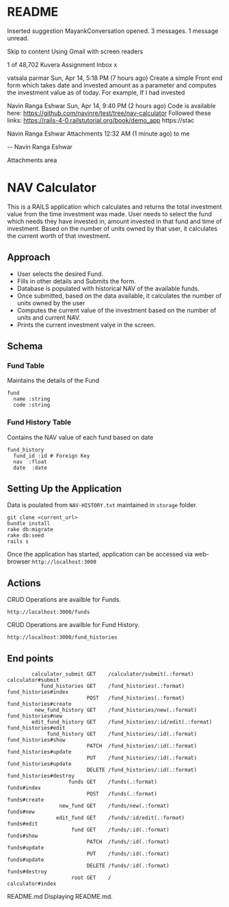 # README


Inserted suggestion MayankConversation opened. 3 messages. 1 message unread.

Skip to content
Using Gmail with screen readers

1 of 48,702
Kuvera Assignment
Inbox
x

vatsala parmar
Sun, Apr 14, 5:18 PM (7 hours ago)
Create a simple Front end form which takes date and invested amount as a parameter and computes the investment value as of today. For example, If I had invested

Navin Ranga Eshwar
Sun, Apr 14, 9:40 PM (2 hours ago)
Code is available here: https://github.com/navinre/test/tree/nav-calculator Followed these links: https://rails-4-0.railstutorial.org/book/demo_app https://stac

Navin Ranga Eshwar
Attachments
12:32 AM (1 minute ago)
to me


-- 
Navin Ranga Eshwar


Attachments area

# NAV Calculator

This is a RAILS application which calculates and returns the total investment value from the time investment was made. User needs to select the fund which needs they have invested in, amount invested in that fund and time of investment. Based on the number of units owned by that user, it calculates the current worth of that investment.

## Approach

* User selects the desired Fund.
* Fills in other details and Submits the form.
* Database is populated with historical NAV of the available funds.
* Once submitted, based on the data available, it calculates the number of units owned by the user
* Computes the current value of the investment based on the number of units and current NAV.
* Prints the current investment valye in the screen.

## Schema

### Fund Table

Maintains the details of the Fund

```
fund
  name :string
  code :string  
```

### Fund History Table

Contains the NAV value of each fund based on date

```
fund_history
  fund_id :id # Foreign Key
  nav  :float  
  date  :date   
```

## Setting Up the Application

Data is poulated from `NAV-HISTORY.txt` maintained in `storage` folder.

```
git clone <current_url>
bundle install
rake db:migrate
rake db:seed
rails s

```

Once the application has started, application can be accessed via web-browser `http://localhost:3000`

## Actions

CRUD Operations are availble for Funds.

```
http://localhost:3000/funds
```

CRUD Operations are availble for Fund History.
```
http://localhost:3000/fund_histories
```

## End points

```
        calculator_submit GET    /calculator/submit(.:format)                                                             calculator#submit
           fund_histories GET    /fund_histories(.:format)                                                                fund_histories#index
                          POST   /fund_histories(.:format)                                                                fund_histories#create
         new_fund_history GET    /fund_histories/new(.:format)                                                            fund_histories#new
        edit_fund_history GET    /fund_histories/:id/edit(.:format)                                                       fund_histories#edit
             fund_history GET    /fund_histories/:id(.:format)                                                            fund_histories#show
                          PATCH  /fund_histories/:id(.:format)                                                            fund_histories#update
                          PUT    /fund_histories/:id(.:format)                                                            fund_histories#update
                          DELETE /fund_histories/:id(.:format)                                                            fund_histories#destroy
                    funds GET    /funds(.:format)                                                                         funds#index
                          POST   /funds(.:format)                                                                         funds#create
                 new_fund GET    /funds/new(.:format)                                                                     funds#new
                edit_fund GET    /funds/:id/edit(.:format)                                                                funds#edit
                     fund GET    /funds/:id(.:format)                                                                     funds#show
                          PATCH  /funds/:id(.:format)                                                                     funds#update
                          PUT    /funds/:id(.:format)                                                                     funds#update
                          DELETE /funds/:id(.:format)                                                                     funds#destroy
                     root GET    /                                                                                        calculator#index
```
README.md
Displaying README.md.
